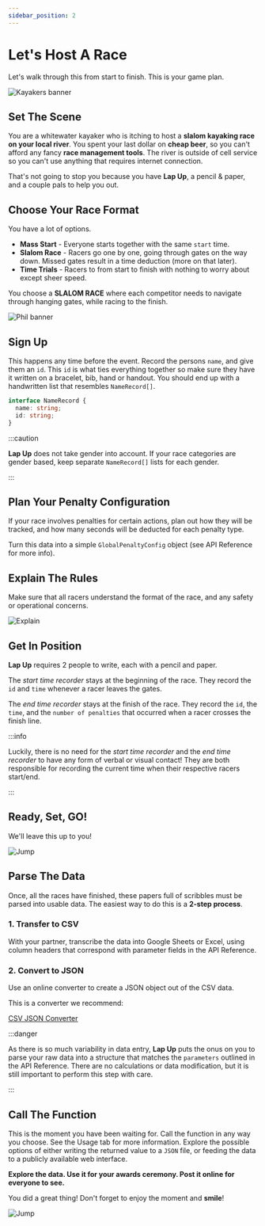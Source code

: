 ```yaml
---
sidebar_position: 2
---
```


# Let's Host A Race

Let's walk through this from start to finish. This is your game plan.

![Kayakers banner](assets/img.png)

## Set The Scene

You are a whitewater kayaker who is itching to host a **slalom kayaking race on your local
river**. You spent your last dollar on **cheap beer**, so you can't afford any fancy
**race management tools**. The river is outside of cell service so you can't use anything
that requires internet connection.

That's not going to stop you because you have **Lap Up**, a pencil & paper, and a couple
pals to help you out.

## Choose Your Race Format

You have a lot of options.

* **Mass Start** - Everyone starts together with the same `start` time.
* **Slalom Race** - Racers go one by one, going through gates on the way down. Missed
  gates result in a time deduction (more on that later).
* **Time Trials** - Racers to from start to finish with nothing to worry about except
  sheer speed.

You choose a **SLALOM RACE** where each competitor needs to navigate through hanging
gates, while racing to the finish.

![Phil banner](assets/phil.png)

## Sign Up

This happens any time before the event. Record the persons `name`, and give them an
`id`. This `id` is what ties everything together so make sure they have it written on a
bracelet, bib, hand or handout. You should end up with a handwritten list that
resembles `NameRecord[]`.

```typescript
interface NameRecord {
  name: string;
  id: string;
}
```

:::caution

**Lap Up** does not take gender into account. If your race categories are gender based,
keep separate `NameRecord[]` lists for each gender.

:::

## Plan Your Penalty Configuration

If your race involves penalties for certain actions, plan out how they will be tracked,
and how many seconds will be deducted for each penalty type.

Turn this data into a simple `GlobalPenaltyConfig` object (see API Reference for more
info).

## Explain The Rules

Make sure that all racers understand the format of the race, and any safety or operational
concerns.

![Explain](assets/explain.png)

## Get In Position

**Lap Up** requires 2 people to write, each with a pencil and paper.

The *start time recorder* stays at the beginning of the race. They record the `id`
and `time` whenever a racer leaves the gates.

The *end time recorder* stays at the finish of the race. They record the `id`, the `time`,
and the `number of penalties` that occurred when a racer crosses the finish line.

:::info

Luckily, there is no need for the *start time recorder* and the *end time recorder* to
have any form of verbal or visual contact! They are both responsible for recording the
current time when their respective racers start/end.

:::

## Ready, Set, GO!

We'll leave this up to you!

![Jump](assets/jump.png)

## Parse The Data

Once, all the races have finished, these papers full of scribbles must be parsed into
usable data. The easiest way to do this is a **2-step process**.

### 1. Transfer to CSV

With your partner, transcribe the data into Google Sheets or Excel, using column headers
that correspond with parameter fields in the API Reference.

### 2. Convert to JSON

Use an online converter to create a JSON object out of the CSV data.

This is a converter we recommend:

[CSV JSON Converter](https://csvjson.com/)

:::danger

As there is so much variability in data entry, **Lap Up** puts the onus on you to parse
your raw data into a structure that matches the `parameters` outlined in the API
Reference. There are no calculations or data modification, but it is still important to
perform this step with care.

:::

## Call The Function

This is the moment you have been waiting for. Call the function in any way you choose. See
the Usage tab for more information. Explore the possible options of either writing the
returned value to a `JSON` file, or feeding the data to a publicly available web
interface.

**Explore the data. Use it for your awards ceremony. Post it online for everyone to see.**

You did a great thing! Don't forget to enjoy the moment and **smile**!

![Jump](assets/archie.png)





